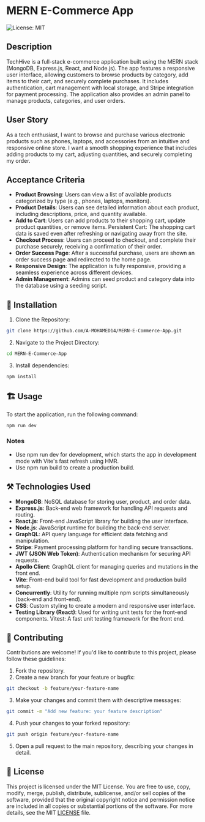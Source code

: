 # MERN E-Commerce App

![License: MIT](https://img.shields.io/badge/License-MIT-yellow.svg)

## Description

TechHive is a full-stack e-commerce application built using the MERN stack (MongoDB, Express.js, React, and Node.js). The app features a responsive user interface, allowing customers to browse products by category, add items to their cart, and securely complete purchases. It includes authentication, cart management with local storage, and Stripe integration for payment processing. The application also provides an admin panel to manage products, categories, and user orders.

## User Story

As a tech enthusiast, I want to browse and purchase various electronic products such as phones, laptops, and accessories from an intuitive and responsive online store. I want a smooth shopping experience that includes adding products to my cart, adjusting quantities, and securely completing my order.

## Acceptance Criteria

- **Product Browsing**: Users can view a list of available products categorized by type (e.g., phones, laptops, monitors).
- **Product Details**: Users can see detailed information about each product, including descriptions, price, and quantity available.
- **Add to Cart**: Users can add products to their shopping cart, update product quantities, or remove items.
  Persistent Cart: The shopping cart data is saved even after refreshing or navigating away from the site.
- **Checkout Process**: Users can proceed to checkout, and complete their purchase securely, receiving a confirmation of their order.
- **Order Success Page**: After a successful purchase, users are shown an order success page and redirected to the home page.
- **Responsive Design**: The application is fully responsive, providing a seamless experience across different devices.
- **Admin Management**: Admins can seed product and category data into the database using a seeding script.

## 🚀 Installation

1. Clone the Repository:

```sh
git clone https://github.com/A-MOHAMED14/MERN-E-Commerce-App.git
```

2. Navigate to the Project Directory:

```sh
cd MERN-E-Commerce-App
```

3. Install dependencies:

```sh
npm install
```

## 🏗️ Usage

To start the application, run the following command:

```sh
npm run dev
```

### Notes

- Use npm run dev for development, which starts the app in development mode with Vite's fast refresh using HMR.
- Use npm run build to create a production build.

## ⚒️ Technologies Used

- **MongoDB**: NoSQL database for storing user, product, and order data.
- **Express.js**: Back-end web framework for handling API requests and routing.
- **React.js**: Front-end JavaScript library for building the user interface.
- **Node.js**: JavaScript runtime for building the back-end server.
- **GraphQL**: API query language for efficient data fetching and manipulation.
- **Stripe**: Payment processing platform for handling secure transactions.
- **JWT (JSON Web Token)**: Authentication mechanism for securing API requests.
- **Apollo Client**: GraphQL client for managing queries and mutations in the front end.
- **Vite**: Front-end build tool for fast development and production build setup.
- **Concurrently**: Utility for running multiple npm scripts simultaneously (back-end and front-end).
- **CSS**: Custom styling to create a modern and responsive user interface.
- **Testing Library (React)**: Used for writing unit tests for the front-end components.
  Vitest: A fast unit testing framework for the front end.

## 🤝 Contributing

Contributions are welcome! If you'd like to contribute to this project, please follow these guidelines:

1. Fork the repository.
2. Create a new branch for your feature or bugfix:

```sh
git checkout -b feature/your-feature-name
```

3. Make your changes and commit them with descriptive messages:

```sh
git commit -m "Add new feature: your feature description"
```

4. Push your changes to your forked repository:

```sh
git push origin feature/your-feature-name
```

5. Open a pull request to the main repository, describing your changes in detail.

## 📄 License

This project is licensed under the MIT License. You are free to use, copy, modify, merge, publish, distribute, sublicense, and/or sell copies of the software, provided that the original copyright notice and permission notice are included in all copies or substantial portions of the software. For more details, see the MIT [LICENSE](https://opensource.org/licenses/MIT) file.
